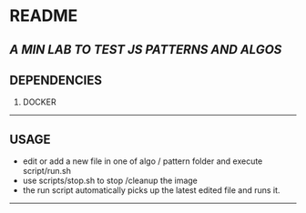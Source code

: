# README
*A MIN LAB TO TEST JS PATTERNS AND ALGOS*
----------

## DEPENDENCIES
1. DOCKER

----------

## USAGE
- edit or add a new file in one of algo / pattern folder and execute script/run.sh
- use scripts/stop.sh to stop /cleanup the image
- the run script automatically picks up the latest edited file and runs it.

----------
